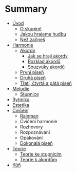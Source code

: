 # Summary

* [Úvod](README.md)
  * [O skupině](o-skupine.md)
  * [Jakou hrajeme hudbu](nase-hudba.md)
  * [Než začneš](eee.md)
* [Harmonie](harmonie/uvod-do-harmonie.md)
  * [Akordy](harmonie/akordy.md)
    * [Jak se hrají akordy](harmonie/akordy/jak-se-hraji-akordy.md)
    * [Rozklad akordů](harmonie/akordy/rozklad-akordu.md)
    * [Souzvuky akordů](harmonie/akordy/souzvuky-akordu.md)
  * [První píseň](harmonie/prvni-pisen.md)
  * [Druhá píseň](harmonie/druha-pisen.md)
  * [Třetí, čtvrtá a pátá píseň](harmonie/treti-ctvrta-a-pata-pisen.md)
* [Melodie](melodie/uvod-do-melodie.md)
  * [Stupnice](melodie/stupnice.md)
* [Rytmika](rytmika/uvod-do-rytmiky.md)
* [Estetika](estetika.md)
* [Cvičení](cviceni.md)
  * [Rainman](cviceni/rain-men.md)
  * Cvičení harmonie
  * Rozhovory
  * Rozpoznávání
  * Opakování
  * [Dokonalá píseň](cviceni/dokonaly-kruh.md)
* [Teorie](teorie.md)
  * [Teorie ke stupnicím](teorie/teorie-ke-stupnicim.md)
  * [Teorie k akordům](teorie/teorie-k-akordum.md)
* [Kúň](kun.md)